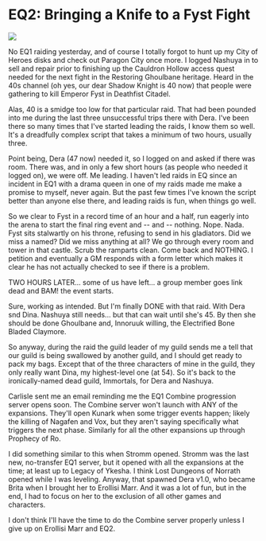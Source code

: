 # EQ2: Bringing a Knife to a Fyst Fight

![](../images/nash-hollow.jpg)

No EQ1 raiding yesterday, and of course I totally forgot to hunt up my City of Heroes disks and check out Paragon City once more. I logged Nashuya in to sell and repair prior to finishing up the Cauldron Hollow access quest needed for the next fight in the Restoring Ghoulbane heritage. Heard in the 40s channel (oh yes, our dear Shadow Knight is 40 now) that people were gathering to kill Emperor Fyst in Deathfist Citadel.

Alas, 40 is a smidge too low for that particular raid. That had been pounded into me during the last three unsuccessful trips there with Dera. I've been there so many times that I've started leading the raids, I know them so well. It's a dreadfully complex script that takes a minimum of two hours, usually three.

Point being, Dera (47 now) needed it, so I logged on and asked if there was room. There was, and in only a few short hours (as people who needed it logged on), we were off. Me leading. I haven't led raids in EQ since an incident in EQ1 with a drama queen in one of my raids made me make a promise to myself, never again. But the past few times I've known the script better than anyone else there, and leading raids is fun, when things go well.

So we clear to Fyst in a record time of an hour and a half, run eagerly into the arena to start the final ring event and -- and -- nothing. Nope. Nada. Fyst sits stalwartly on his throne, refusing to send in his gladiators. Did we miss a named? Did we miss anything at all? We go through every room and tower in that castle. Scrub the ramparts clean. Come back and NOTHING. I petition and eventually a GM responds with a form letter which makes it clear he has not actually checked to see if there is a problem.

TWO HOURS LATER... some of us have left... a group member goes link dead and BAM! the event starts.

Sure, working as intended. But I'm finally DONE with that raid. With Dera snd Dina. Nashuya still needs... but that can wait until she's 45. By then she should be done Ghoulbane and, Innoruuk willing, the Electrified Bone Bladed Claymore.

So anyway, during the raid the guild leader of my guild sends me a tell that our guild is being swallowed by another guild, and I should get ready to pack my bags. Except that of the three characters of mine in the guild, they only really want Dina, my highest-level one (at 54). So it's back to the ironically-named dead guild, Immortals, for Dera and Nashuya.

Carlisle sent me an email reminding me the EQ1 Combine progression server opens soon. The Combine server won't launch with ANY of the expansions. They'll open Kunark when some trigger events happen; likely the killing of Nagafen and Vox, but they aren't saying specifically what triggers the next phase. Similarly for all the other expansions up through Prophecy of Ro.

I did something similar to this when Stromm opened. Stromm was the last new, no-transfer EQ1 server, but it opened with all the expansions at the time; at least up to Legacy of Ykesha. I think Lost Dungeons of Norrath opened while I was leveling. Anyway, that spawned Dera v1.0, who became Brita when I brought her to Erollisi Marr. And it was a lot of fun, but in the end, I had to focus on her to the exclusion of all other games and characters.

I don't think I'll have the time to do the Combine server properly unless I give up on Erollisi Marr and EQ2.
